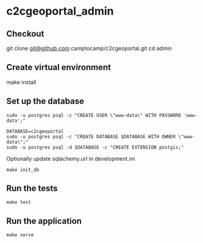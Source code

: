 # c2cgeoportal_admin

## Checkout

git clone git@github.com:camptocamp/c2cgeoportal.git
cd admin

## Create virtual environment

make install

## Set up the database

```
sudo -u postgres psql -c "CREATE USER \"www-data\" WITH PASSWORD 'www-data';"

DATABASE=c2cgeoportal
sudo -u postgres psql -c "CREATE DATABASE $DATABASE WITH OWNER \"www-data\";"
sudo -u postgres psql -d $DATABASE -c "CREATE EXTENSION postgis;"
```

Optionally update sqlachemy.url in development.ini

```
make init_db
```

## Run the tests

```
make test
```

## Run the application

```
make serve
```
